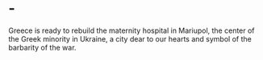 # -
Greece is ready to rebuild the maternity hospital in Mariupol, the center of the Greek minority in Ukraine, a city dear to our hearts and symbol of the barbarity of the war.
